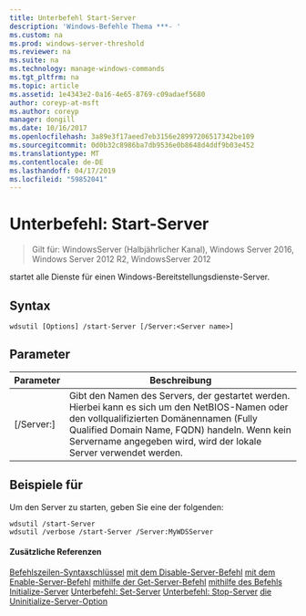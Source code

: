 ```yaml
---
title: Unterbefehl Start-Server
description: 'Windows-Befehle Thema ***- '
ms.custom: na
ms.prod: windows-server-threshold
ms.reviewer: na
ms.suite: na
ms.technology: manage-windows-commands
ms.tgt_pltfrm: na
ms.topic: article
ms.assetid: 1e4343e2-0a16-4e65-8769-c09adaef5680
author: coreyp-at-msft
ms.author: coreyp
manager: dongill
ms.date: 10/16/2017
ms.openlocfilehash: 3a89e3f17aeed7eb3156e28997206517342be109
ms.sourcegitcommit: 0d0b32c8986ba7db9536e0b8648d4ddf9b03e452
ms.translationtype: MT
ms.contentlocale: de-DE
ms.lasthandoff: 04/17/2019
ms.locfileid: "59852041"
---
```

# <a name="subcommand-start-server"></a>Unterbefehl: Start-Server

>Gilt für: WindowsServer (Halbjährlicher Kanal), Windows Server 2016, Windows Server 2012 R2, WindowsServer 2012

startet alle Dienste für einen Windows-Bereitstellungsdienste-Server.
## <a name="syntax"></a>Syntax
```
wdsutil [Options] /start-Server [/Server:<Server name>]
```
## <a name="parameters"></a>Parameter
|Parameter|Beschreibung|
|-------|--------|
|[/Server:<Server name>]|Gibt den Namen des Servers, der gestartet werden. Hierbei kann es sich um den NetBIOS-Namen oder den vollqualifizierten Domänennamen (Fully Qualified Domain Name, FQDN) handeln. Wenn kein Servername angegeben wird, wird der lokale Server verwendet werden.|
## <a name="BKMK_examples"></a>Beispiele für
Um den Server zu starten, geben Sie eine der folgenden:
```
wdsutil /start-Server
wdsutil /verbose /start-Server /Server:MyWDSServer
```
#### <a name="additional-references"></a>Zusätzliche Referenzen
[Befehlszeilen-Syntaxschlüssel](command-line-syntax-key.md)
[mit dem Disable-Server-Befehl](using-the-disable-server-command.md)
[mit dem Enable-Server-Befehl](using-the-enable-server-command.md)
[mithilfe der Get-Server-Befehl](using-the-get-server-command.md)
[mithilfe des Befehls Initialize-Server](using-the-initialize-server-command.md)
[Unterbefehl: Set-Server](subcommand-set-server.md) 
 [ Unterbefehl: Stop-Server](subcommand-stop-server.md)
[die Uninitialize-Server-Option](the-uninitialize-server-option.md)
